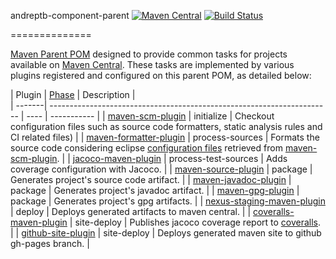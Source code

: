 andreptb-component-parent [![Maven Central](https://maven-badges.herokuapp.com/maven-central/com.github.andreptb/andreptb-component-parent/badge.svg)](https://maven-badges.herokuapp.com/maven-central/com.github.andreptb/andreptb-component-parent/) [![Build Status](https://travis-ci.org/andreptb/andreptb-component-parent.svg?branch=master)](https://travis-ci.org/andreptb/andreptb-component-parent)

==============

[Maven Parent POM](https://maven.apache.org/guides/introduction/introduction-to-the-pom.html) designed to provide common tasks for projects available on [Maven Central](http://search.maven.org/). These tasks are implemented by various plugins registered and configured on this parent POM, as detailed below:

| Plugin | [Phase](https://maven.apache.org/ref/3.3.3/maven-core/lifecycles.html) | Description |  
| -------| ---------------------------------------------------------------------- | ---- | ----------- |
| [maven-scm-plugin](http://maven.apache.org/scm/maven-scm-plugin) | initialize | Checkout configuration files such as source code formatters, static analysis rules and CI related files) |
| [maven-formatter-plugin](https://github.com/velo/maven-formatter-plugin) | process-sources | Formats the source code considering  eclipse [configuration files](src/config/eclipse) retrieved from [maven-scm-plugin](http://maven.apache.org/scm/maven-scm-plugin). |
| [jacoco-maven-plugin](http://www.eclemma.org/jacoco/trunk/doc/maven.html) | process-test-sources | Adds coverage configuration  with Jacoco. |
| [maven-source-plugin](https://maven.apache.org/plugins/maven-source-plugin) | package | Generates project's source code artifact. |
| [maven-javadoc-plugin](https://maven.apache.org/plugins/maven-javadoc-plugin) | package | Generates project's javadoc artifact. |
| [maven-gpg-plugin](https://maven.apache.org/plugins/maven-gpg-plugin) | package | Generates project's gpg artifacts. |
| [nexus-staging-maven-plugin](https://github.com/sonatype/nexus-maven-plugins/tree/master/staging/maven-plugin) | deploy | Deploys generated artifacts to maven central. |
| [coveralls-maven-plugin](https://github.com/trautonen/coveralls-maven-plugin) | site-deploy | Publishes jacoco coverage report to [coveralls](https://coveralls.io/). |
| [github-site-plugin](https://github.com/github/maven-plugins/tree/master/github-site-plugin) | site-deploy | Deploys generated maven site to github gh-pages branch. |
